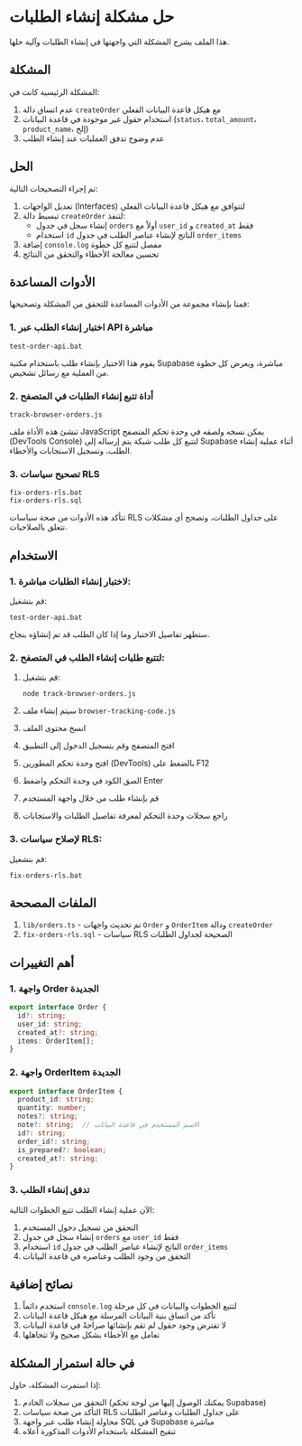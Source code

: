 # حل مشكلة إنشاء الطلبات

هذا الملف يشرح المشكلة التي واجهتها في إنشاء الطلبات وآلية حلها.

## المشكلة

المشكلة الرئيسية كانت في:

1. عدم اتساق دالة `createOrder` مع هيكل قاعدة البيانات الفعلي
2. استخدام حقول غير موجودة في قاعدة البيانات (`status`، `total_amount`، `product_name`، إلخ)
3. عدم وضوح تدفق العمليات عند إنشاء الطلب

## الحل

تم إجراء التصحيحات التالية:

1. تعديل الواجهات (Interfaces) لتتوافق مع هيكل قاعدة البيانات الفعلي
2. تبسيط دالة `createOrder` لتنفذ:
   - إنشاء سجل في جدول `orders` أولاً مع `user_id` و `created_at` فقط
   - استخدام `id` الناتج لإنشاء عناصر الطلب في جدول `order_items`
3. إضافة `console.log` مفصل لتتبع كل خطوة
4. تحسين معالجة الأخطاء والتحقق من النتائج

## الأدوات المساعدة

قمنا بإنشاء مجموعة من الأدوات المساعدة للتحقق من المشكلة وتصحيحها:

### 1. اختبار إنشاء الطلب عبر API مباشرة

```
test-order-api.bat
```

يقوم هذا الاختبار بإنشاء طلب باستخدام مكتبة Supabase مباشرة، ويعرض كل خطوة من العملية مع رسائل تشخيص.

### 2. أداة تتبع إنشاء الطلبات في المتصفح

```
track-browser-orders.js
```

تنشئ هذه الأداة ملف JavaScript يمكن نسخه ولصقه في وحدة تحكم المتصفح (DevTools Console) لتتبع كل طلب شبكة يتم إرساله إلى Supabase أثناء عملية إنشاء الطلب، وتسجيل الاستجابات والأخطاء.

### 3. تصحيح سياسات RLS

```
fix-orders-rls.bat
fix-orders-rls.sql
```

تتأكد هذه الأدوات من صحة سياسات RLS على جداول الطلبات، وتصحح أي مشكلات تتعلق بالصلاحيات.

## الاستخدام

### 1. لاختبار إنشاء الطلبات مباشرة:

قم بتشغيل:

```
test-order-api.bat
```

ستظهر تفاصيل الاختبار وما إذا كان الطلب قد تم إنشاؤه بنجاح.

### 2. لتتبع طلبات إنشاء الطلب في المتصفح:

1. قم بتشغيل:
   ```
   node track-browser-orders.js
   ```

2. سيتم إنشاء ملف `browser-tracking-code.js`
3. انسخ محتوى الملف
4. افتح المتصفح وقم بتسجيل الدخول إلى التطبيق
5. افتح وحدة تحكم المطورين (DevTools) بالضغط على F12
6. الصق الكود في وحدة التحكم واضغط Enter
7. قم بإنشاء طلب من خلال واجهة المستخدم
8. راجع سجلات وحدة التحكم لمعرفة تفاصيل الطلبات والاستجابات

### 3. لإصلاح سياسات RLS:

قم بتشغيل:

```
fix-orders-rls.bat
```

## الملفات المصححة

1. `lib/orders.ts` - تم تحديث واجهات `Order` و `OrderItem` ودالة `createOrder`
2. `fix-orders-rls.sql` - سياسات RLS الصحيحة لجداول الطلبات

## أهم التغييرات

### 1. واجهة Order الجديدة

```typescript
export interface Order {
  id?: string;
  user_id: string;
  created_at?: string;
  items: OrderItem[];
}
```

### 2. واجهة OrderItem الجديدة

```typescript
export interface OrderItem {
  product_id: string;
  quantity: number;
  notes?: string;
  note?: string;  // الاسم المستخدم في قاعدة البيانات
  id?: string;
  order_id?: string;
  is_prepared?: boolean;
  created_at?: string;
}
```

### 3. تدفق إنشاء الطلب

الآن عملية إنشاء الطلب تتبع الخطوات التالية:

1. التحقق من تسجيل دخول المستخدم
2. إنشاء سجل في جدول `orders` مع `user_id` فقط
3. استخدام `id` الناتج لإنشاء عناصر الطلب في جدول `order_items`
4. التحقق من وجود الطلب وعناصره في قاعدة البيانات

## نصائح إضافية

1. استخدم دائماً `console.log` لتتبع الخطوات والبيانات في كل مرحلة
2. تأكد من اتساق بنية البيانات المرسلة مع هيكل قاعدة البيانات
3. لا تفترض وجود حقول لم تقم بإنشائها صراحةً في قاعدة البيانات
4. تعامل مع الأخطاء بشكل صحيح ولا تتجاهلها

## في حالة استمرار المشكلة

إذا استمرت المشكلة، حاول:

1. التحقق من سجلات الخادم (يمكنك الوصول إليها من لوحة تحكم Supabase)
2. التأكد من صحة سياسات RLS على جداول الطلبات وعناصر الطلبات
3. محاولة إنشاء طلب عبر واجهة SQL في Supabase مباشرة
4. تنقيح المشكلة باستخدام الأدوات المذكورة أعلاه 
